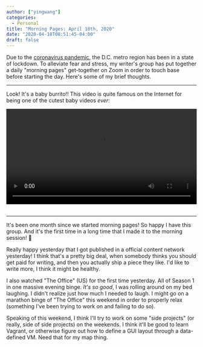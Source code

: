 ```yaml
---
author: ["yingwang"]
categories:
  - Personal
title: "Morning Pages: April 18th, 2020"
date: "2020-04-18T08:51:45-04:00"
draft: false
---
```


Due to the [coronavirus
pandemic](https://en.wikipedia.org/wiki/2019-20_coronavirus_pandemic), the D.C.
metro region has been in a state of lockdown. To alleviate fear and stress, my
writer's group has put together a daily "morning pages" get-together on Zoom in
order to touch base before starting the day. Here's some of my brief thoughts.

---

Look! It's a baby burrito!! This video is quite famous on the Internet for being
one of the cutest baby videos _ever_:

<!-- https://stackoverflow.com/a/26276254 -->
<video style="width: 100%; width: -moz-available; width: -webkit-fill-available; width: fill-available; max-width: 100%;" controls>
    <source src="/video/posts/2020/04/18/morning_pages.mp4" type="video/mp4">
    Your browser does not support HTML5 video.
</video>
<br/>
<br/>

---

It's been one month since we started morning pages! So happy I have this group.
And it's the first time in a long time that I made it to the morning session!
:tada:

Really happy yesterday that I got published in a official content network
yesterday! I think that's a pretty big deal, when somebody thinks you should get
paid for writing, and then you actually ship a piece they like. I'd like to
write more, I think it might be healthy.

I also watched "The Office" (US) for the first time yesterday. All of Season 1
in one massive evening binge. _It's so good_, I was rolling around on my bed
laughing. I didn't realize just how much I needed to laugh. I might go on a
marathon binge of "The Office" this weekend in order to properly relax
(something I've been trying to work on and failing to do so).

Speaking of this weekend, I think I'll try to work on some "side projects" (or
really, side of side projects) on the weekends. I think it'll be good to learn
Vagrant, or otherwise figure out how to define a GUI layout through a
data-defined VM. Need that for my map thing.
